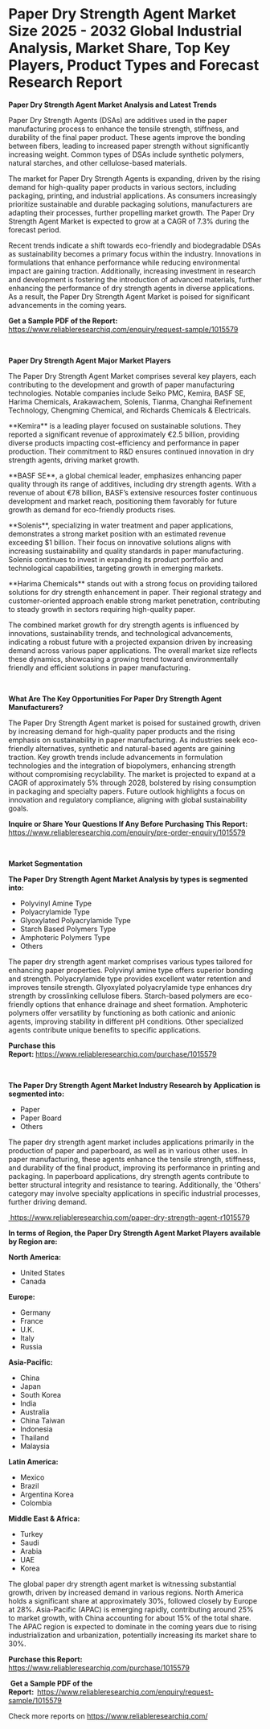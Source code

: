 <p><h1>Paper Dry Strength Agent Market Size 2025 - 2032 Global Industrial Analysis, Market Share, Top Key Players, Product Types and Forecast Research Report</h1></p><p><strong>Paper Dry Strength Agent Market Analysis and Latest Trends</strong></p>
<p><p>Paper Dry Strength Agents (DSAs) are additives used in the paper manufacturing process to enhance the tensile strength, stiffness, and durability of the final paper product. These agents improve the bonding between fibers, leading to increased paper strength without significantly increasing weight. Common types of DSAs include synthetic polymers, natural starches, and other cellulose-based materials.</p><p>The market for Paper Dry Strength Agents is expanding, driven by the rising demand for high-quality paper products in various sectors, including packaging, printing, and industrial applications. As consumers increasingly prioritize sustainable and durable packaging solutions, manufacturers are adapting their processes, further propelling market growth. The Paper Dry Strength Agent Market is expected to grow at a CAGR of 7.3% during the forecast period.</p><p>Recent trends indicate a shift towards eco-friendly and biodegradable DSAs as sustainability becomes a primary focus within the industry. Innovations in formulations that enhance performance while reducing environmental impact are gaining traction. Additionally, increasing investment in research and development is fostering the introduction of advanced materials, further enhancing the performance of dry strength agents in diverse applications. As a result, the Paper Dry Strength Agent Market is poised for significant advancements in the coming years.</p></p>
<p><strong>Get a Sample PDF of the Report:&nbsp;</strong> <a href="https://www.reliableresearchiq.com/enquiry/request-sample/1015579?utm_campaign=2277&utm_medium=2&utm_source=Github&utm_content=ia&utm_term=02042025&utm_id=paper-dry-strength-agent">https://www.reliableresearchiq.com/enquiry/request-sample/1015579</a></p>
<p>&nbsp;</p>
<p><strong>Paper Dry Strength Agent Major Market Players</strong></p>
<p><p>The Paper Dry Strength Agent Market comprises several key players, each contributing to the development and growth of paper manufacturing technologies. Notable companies include Seiko PMC, Kemira, BASF SE, Harima Chemicals, Arakawachem, Solenis, Tianma, Changhai Refinement Technology, Chengming Chemical, and Richards Chemicals & Electricals.</p><p>**Kemira** is a leading player focused on sustainable solutions. They reported a significant revenue of approximately €2.5 billion, providing diverse products impacting cost-efficiency and performance in paper production. Their commitment to R&D ensures continued innovation in dry strength agents, driving market growth.</p><p>**BASF SE**, a global chemical leader, emphasizes enhancing paper quality through its range of additives, including dry strength agents. With a revenue of about €78 billion, BASF’s extensive resources foster continuous development and market reach, positioning them favorably for future growth as demand for eco-friendly products rises.</p><p>**Solenis**, specializing in water treatment and paper applications, demonstrates a strong market position with an estimated revenue exceeding $1 billion. Their focus on innovative solutions aligns with increasing sustainability and quality standards in paper manufacturing. Solenis continues to invest in expanding its product portfolio and technological capabilities, targeting growth in emerging markets.</p><p>**Harima Chemicals** stands out with a strong focus on providing tailored solutions for dry strength enhancement in paper. Their regional strategy and customer-oriented approach enable strong market penetration, contributing to steady growth in sectors requiring high-quality paper.</p><p>The combined market growth for dry strength agents is influenced by innovations, sustainability trends, and technological advancements, indicating a robust future with a projected expansion driven by increasing demand across various paper applications. The overall market size reflects these dynamics, showcasing a growing trend toward environmentally friendly and efficient solutions in paper manufacturing.</p></p>
<p>&nbsp;</p>
<p><strong>What Are The Key Opportunities For Paper Dry Strength Agent Manufacturers?</strong></p>
<p><p>The Paper Dry Strength Agent market is poised for sustained growth, driven by increasing demand for high-quality paper products and the rising emphasis on sustainability in paper manufacturing. As industries seek eco-friendly alternatives, synthetic and natural-based agents are gaining traction. Key growth trends include advancements in formulation technologies and the integration of biopolymers, enhancing strength without compromising recyclability. The market is projected to expand at a CAGR of approximately 5% through 2028, bolstered by rising consumption in packaging and specialty papers. Future outlook highlights a focus on innovation and regulatory compliance, aligning with global sustainability goals.</p></p>
<p><strong>Inquire or Share Your Questions If Any Before Purchasing This Report:</strong> <a href="https://www.reliableresearchiq.com/enquiry/pre-order-enquiry/1015579?utm_campaign=2277&utm_medium=2&utm_source=Github&utm_content=ia&utm_term=02042025&utm_id=paper-dry-strength-agent">https://www.reliableresearchiq.com/enquiry/pre-order-enquiry/1015579</a></p>
<p>&nbsp;</p>
<p><strong>Market Segmentation</strong></p>
<p><strong>The Paper Dry Strength Agent Market Analysis by types is segmented into:</strong></p>
<p><ul><li>Polyvinyl Amine Type</li><li>Polyacrylamide Type</li><li>Glyoxylated Polyacrylamide Type</li><li>Starch Based Polymers Type</li><li>Amphoteric Polymers Type</li><li>Others</li></ul></p>
<p><p>The paper dry strength agent market comprises various types tailored for enhancing paper properties. Polyvinyl amine type offers superior bonding and strength. Polyacrylamide type provides excellent water retention and improves tensile strength. Glyoxylated polyacrylamide type enhances dry strength by crosslinking cellulose fibers. Starch-based polymers are eco-friendly options that enhance drainage and sheet formation. Amphoteric polymers offer versatility by functioning as both cationic and anionic agents, improving stability in different pH conditions. Other specialized agents contribute unique benefits to specific applications.</p></p>
<p><strong>Purchase this Report:&nbsp;</strong><a href="https://www.reliableresearchiq.com/purchase/1015579?utm_campaign=2277&utm_medium=2&utm_source=Github&utm_content=ia&utm_term=02042025&utm_id=paper-dry-strength-agent">https://www.reliableresearchiq.com/purchase/1015579</a></p>
<p>&nbsp;</p>
<p><strong>The Paper Dry Strength Agent Market Industry Research by Application is segmented into:</strong></p>
<p><ul><li>Paper</li><li>Paper Board</li><li>Others</li></ul></p>
<p><p>The paper dry strength agent market includes applications primarily in the production of paper and paperboard, as well as in various other uses. In paper manufacturing, these agents enhance the tensile strength, stiffness, and durability of the final product, improving its performance in printing and packaging. In paperboard applications, dry strength agents contribute to better structural integrity and resistance to tearing. Additionally, the 'Others' category may involve specialty applications in specific industrial processes, further driving demand.</p></p>
<p><a href="https://www.reliableresearchiq.com/paper-dry-strength-agent-r1015579?utm_campaign=2277&utm_medium=2&utm_source=Github&utm_content=ia&utm_term=02042025&utm_id=paper-dry-strength-agent">&nbsp;https://www.reliableresearchiq.com/paper-dry-strength-agent-r1015579</a></p>
<p><strong>In terms of Region, the Paper Dry Strength Agent Market Players available by Region are:</strong></p>
<p>
    <p> <strong> North America: </strong>
        <ul>
            <li>United States</li>
            <li>Canada</li>
        </ul>
        </p> 
    <p> <strong> Europe: </strong>
        <ul>
            <li>Germany</li>
            <li>France</li>
            <li>U.K.</li>
            <li>Italy</li>
            <li>Russia</li>
        </ul>
        </p> 
    <p> <strong> Asia-Pacific: </strong>
        <ul>
            <li>China</li>
            <li>Japan</li>
            <li>South Korea</li>
            <li>India</li>
            <li>Australia</li>
            <li>China Taiwan</li>
            <li>Indonesia</li>
            <li>Thailand</li>
            <li>Malaysia</li>
        </ul>
        </p> 
    <p> <strong> Latin America: </strong>
        <ul>
            <li>Mexico</li>
            <li>Brazil</li>
            <li>Argentina Korea</li>
            <li>Colombia</li>
        </ul>
        </p> 
    <p> <strong> Middle East & Africa: </strong>
        <ul>
            <li>Turkey</li>
            <li>Saudi</li>
            <li>Arabia</li>
            <li>UAE</li>
            <li>Korea</li>
        </ul>
    </p>
    </p>
<p><p>The global paper dry strength agent market is witnessing substantial growth, driven by increased demand in various regions. North America holds a significant share at approximately 30%, followed closely by Europe at 28%. Asia-Pacific (APAC) is emerging rapidly, contributing around 25% to market growth, with China accounting for about 15% of the total share. The APAC region is expected to dominate in the coming years due to rising industrialization and urbanization, potentially increasing its market share to 30%.</p></p>
<p><strong>Purchase this Report: </strong><a href="https://www.reliableresearchiq.com/purchase/1015579?utm_campaign=2277&utm_medium=2&utm_source=Github&utm_content=ia&utm_term=02042025&utm_id=paper-dry-strength-agent">https://www.reliableresearchiq.com/purchase/1015579</a></p>
<p>&nbsp;<strong>Get a Sample PDF of the Report:&nbsp;&nbsp;</strong><a href="https://www.reliableresearchiq.com/enquiry/request-sample/1015579?utm_campaign=2277&utm_medium=2&utm_source=Github&utm_content=ia&utm_term=02042025&utm_id=paper-dry-strength-agent">https://www.reliableresearchiq.com/enquiry/request-sample/1015579</a></p>
<p><strong></strong></p>
<p>Check more reports on <a href="https://www.reliableresearchiq.com/?utm_campaign=2277&utm_medium=2&utm_source=Github&utm_content=ia&utm_term=02042025&utm_id=paper-dry-strength-agent">https://www.reliableresearchiq.com/</a></p>